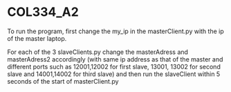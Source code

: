# COL334_A2

To run the program, first change the my_ip in the masterClient.py with the ip of the master laptop.


For each of the 3 slaveClients.py change the masterAdress and masterAdress2 accordingly (with same ip address as that of the master and different ports such as 12001,12002 for first slave, 13001, 13002 for second slave and 14001,14002 for third slave) and then run the slaveClient within 5 seconds of the start of masterClient.py